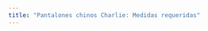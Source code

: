 ```yaml
---
title: "Pantalones chinos Charlie: Medidas requeridas"
---
```


<DesignMeasurements design='charlie' />
